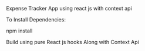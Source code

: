 Expense Tracker App using react js with context api

To Install Dependencies:

npm install

Build using pure React js hooks Along with Context Api
